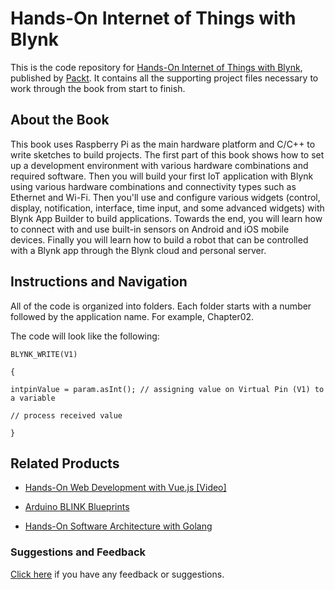 # Hands-On Internet of Things with Blynk
This is the code repository for [Hands-On Internet of Things with Blynk](https://www.packtpub.com/application-development/hands-internet-things-blynk?utm_source=github&utm_medium=repository&utm_campaign=9781788995061), published by [Packt](https://www.packtpub.com/?utm_source=github). It contains all the supporting project files necessary to work through the book from start to finish.

## About the Book
This book uses Raspberry Pi as the main hardware platform and C/C++ to write sketches to build projects. The first part of this book shows how to set up a development environment with various hardware combinations and required software. Then you will build your first IoT application with Blynk using various hardware combinations and connectivity types such as Ethernet and Wi-Fi. Then you'll use and configure various widgets (control, display, notification, interface, time input, and some advanced widgets) with Blynk App Builder to build applications. Towards the end, you will learn how to connect with and use built-in sensors on Android and iOS mobile devices. Finally you will learn how to build a robot that can be controlled with a Blynk app through the Blynk cloud and personal server.

## Instructions and Navigation
All of the code is organized into folders. Each folder starts with a number followed by the application name. For example, Chapter02.

The code will look like the following:

```
BLYNK_WRITE(V1)

{

intpinValue = param.asInt(); // assigning value on Virtual Pin (V1) to a variable

// process received value

}
```


## Related Products
* [Hands-On Web Development with Vue.js [Video]](https://www.packtpub.com/web-development/hands-web-development-vuejs-video?utm_source=github&utm_medium=repository&utm_campaign=9781787283039)

* [Arduino BLINK Blueprints](https://www.packtpub.com/hardware-and-creative/arduino-blink-blueprints?utm_source=github&utm_medium=repository&utm_campaign=9781785284182)

* [Hands-On Software Architecture with Golang](https://www.packtpub.com/application-development/hands-software-architecture-golang?utm_source=github&utm_medium=repository&utm_campaign=9781788622592)

### Suggestions and Feedback
[Click here](https://docs.google.com/forms/d/e/1FAIpQLSe5qwunkGf6PUvzPirPDtuy1Du5Rlzew23UBp2S-P3wB-GcwQ/viewform) if you have any feedback or suggestions.
